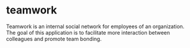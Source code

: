 # teamwork
Teamwork is an internal social network for employees of an organization. The goal of this
application is to facilitate more interaction between colleagues and promote team bonding.

